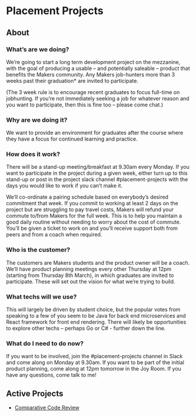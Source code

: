 # Placement Projects

## About

### What’s are we doing?

We’re going to start a long term development project on the mezzanine, with the goal of producing a usable – and potentially saleable – product that benefits the Makers community. Any Makers job-hunters more than 3 weeks past their graduation* are invited to participate.

(The 3 week rule is to encourage recent graduates to focus full-time on jobhunting. If you’re not immediately seeking a job for whatever reason and you want to participate, then this is fine too – please come chat.)

### Why are we doing it?

We want to provide an environment for graduates after the course where they have a focus for continued learning and practice.

### How does it work?

There will be a stand-up meeting/breakfast at 9.30am every Monday. If you want to participate in the project during a given week, either turn up to this stand-up or post in the project slack channel #placement-projects with the days you would like to work if you can’t make it.

We’ll co-ordinate a pairing schedule based on everybody’s desired commitment that week. If you commit to working at least 2 days on the project but are struggling to pay travel costs, Makers will refund your commute to/from Makers for the full week. This is to help you maintain a good daily routine without needing to worry about the cost of commute.
You’ll be given a ticket to work on and you’ll receive support both from peers and from a coach when required.

### Who is the customer?

The customers are Makers students and the product owner will be a coach. We’ll have product planning meetings every other Thursday at 12pm (starting from Thursday 8th March), in which graduates are invited to participate. These will set out the vision for what we’re trying to build.

### What techs will we use?

This will largely be driven by student choice, but the popular votes from speaking to a few of you seem to be Java for back end microservices and React framework for front end rendering. There will likely be opportunities to explore other techs – perhaps Go or C# - further down the line.

### What do I need to do now?

If you want to be involved, join the #placement-projects channel in Slack and come along on Monday at 9.30am.
If you want to be part of the initial product planning, come along at 12pm tomorrow in the Joy Room.
If you have any questions, come talk to me!

## Active Projects

* [Comparative Code Review](https://github.com/makersacademy/post-course/tree/master/placement-projects/comparative-code-review)
